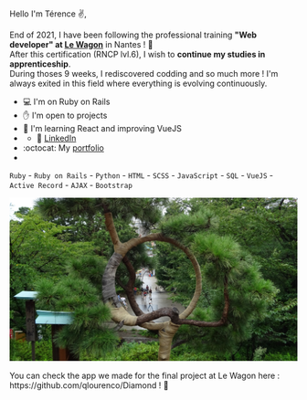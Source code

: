 Hello I'm Térence ✌️,

End of 2021, I have been following the professional training **"Web developer" at [Le Wagon](https://www.lewagon.com/fr)** in Nantes ! :train:  
After this certification (RNCP lvl.6), I wish to **continue my studies in apprenticeship**.    
During thoses 9 weeks, I rediscovered codding and so much more ! I'm always exited in this field where everything is evolving continuously.

- 💻  I'm on Ruby on Rails
- ✋      I'm open to projects
- 📘 I'm learning React and improving VueJS
- - 👤 [LinkedIn](https://www.linkedin.com/in/tvn-terence/)
- :octocat: My [portfolio](https://truong-terence.github.io/Portfolio.github.io/)  
-   
`Ruby` - `Ruby on Rails` - `Python` - `HTML` - `SCSS` - `JavaScript` - `SQL` - `VueJS` - `Active Record` - `AJAX` - `Bootstrap`

<p align="center"> <img src="https://github.com/Truong-Terence/Truong-Terence/blob/main/img/cover.jpg" alt="drawing" width="600"/> </p>
<!-- ![Cover](https://github.com/Truong-Terence/Truong-Terence/blob/main/img/cover.jpg) -->
You can check the app we made for the final project at Le Wagon here : https://github.com/qlourenco/Diamond ! 💎



